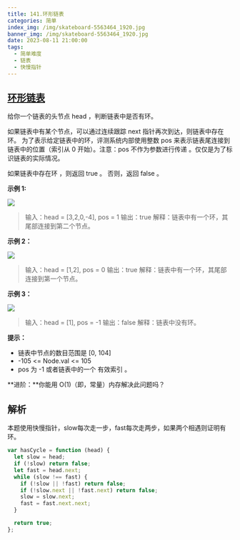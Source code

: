```yaml
---
title: 141.环形链表
categories: 简单
index_img: /img/skateboard-5563464_1920.jpg
banner_img: /img/skateboard-5563464_1920.jpg
date: 2023-08-11 21:00:00
tags:
  - 简单难度
  - 链表
  - 快慢指针
---
```


## [环形链表](https://leetcode.cn/problems/linked-list-cycle/)

给你一个链表的头节点 head ，判断链表中是否有环。

如果链表中有某个节点，可以通过连续跟踪 next 指针再次到达，则链表中存在环。 为了表示给定链表中的环，评测系统内部使用整数 pos 来表示链表尾连接到链表中的位置（索引从 0 开始）。注意：pos 不作为参数进行传递 。仅仅是为了标识链表的实际情况。

如果链表中存在环 ，则返回 true 。 否则，返回 false 。

<!-- more -->

**示例 1:**

<img src="/img/141/circularlinkedlist.png" />

> 输入：head = [3,2,0,-4], pos = 1
> 输出：true
> 解释：链表中有一个环，其尾部连接到第二个节点。

**示例 2：**

<img src="/img/141/circularlinkedlist_test2.png" />

> 输入：head = [1,2], pos = 0
> 输出：true
> 解释：链表中有一个环，其尾部连接到第一个节点。

**示例 3：**

<img src="/img/141/circularlinkedlist_test3.png" />

> 输入：head = [1], pos = -1
> 输出：false
> 解释：链表中没有环。

**提示：**

- 链表中节点的数目范围是 [0, 104]
- -105 <= Node.val <= 105
- pos 为 -1 或者链表中的一个 有效索引 。

**进阶：**你能用 O(1)（即，常量）内存解决此问题吗？

## 解析

本题使用快慢指针，slow每次走一步，fast每次走两步，如果两个相遇则证明有环。

```javascript
var hasCycle = function (head) {
  let slow = head;
  if (!slow) return false;
  let fast = head.next;
  while (slow !== fast) {
    if (!slow || !fast) return false;
    if (!slow.next || !fast.next) return false;
    slow = slow.next;
    fast = fast.next.next;
  }

  return true;
};
```
